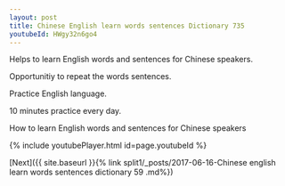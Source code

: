 ```yaml
---
layout: post
title: Chinese English learn words sentences Dictionary 735 
youtubeId: HWgy32n6go4
---
```

 
 
Helps to learn English words and sentences for Chinese speakers.

Opportunitiy to repeat the words sentences. 

Practice English language. 
 
10 minutes practice every day. 
 
How to learn English words and sentences for Chinese speakers 
 
{% include youtubePlayer.html id=page.youtubeId %}
 
 
[Next]({{ site.baseurl }}{% link  split1/_posts/2017-06-16-Chinese english learn words sentences dictionary 59 .md%})
 
